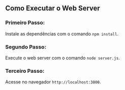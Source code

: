## Como Executar o Web Server

### Primeiro Passo:
Instale as dependências com o comando `npm install`.

### Segundo Passo:
Execute o web server com o comando `node server.js`.

### Terceiro Passo:
Acesse no navegador `http://localhost:3000`.
